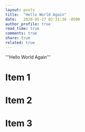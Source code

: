 ```yaml
---
layout: posts
title:  "Hello World Again"
date:   2020-05-27 02:31:36 -0500
author_profile: true
read_time: true
comments: true
share: true
related: true
---
```


'''Hello World Again'''

# Item 1
# Item 2
# Item 3